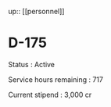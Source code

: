 ---
---
up:: [[personnel]]

# D-175

Status
: Active

Service hours remaining
: 717

Current stipend
: 3,000 cr

